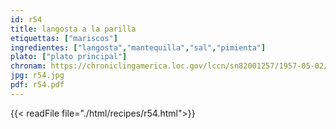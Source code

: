 ```yaml
---
id: r54
title: langosta a la parilla
etiquettas: ["mariscos"]
ingredientes: ["langosta","mantequilla","sal","pimienta"]
plato: ["plato principal"]
chronam: https://chroniclingamerica.loc.gov/lccn/sn82001257/1957-05-02/ed-1/seq-5/
jpg: r54.jpg
pdf: r54.pdf
---
```


{{< readFile file="./html/recipes/r54.html">}}